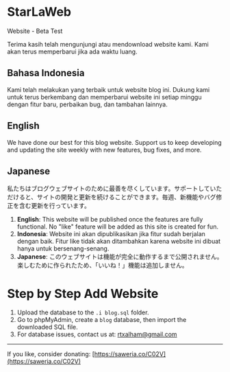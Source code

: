 # StarLaWeb
Website - Beta Test

Terima kasih telah mengunjungi atau mendownload website kami. Kami akan terus memperbarui jika ada waktu luang.

## Bahasa Indonesia
Kami telah melakukan yang terbaik untuk website blog ini. Dukung kami untuk terus berkembang dan memperbarui website ini setiap minggu dengan fitur baru, perbaikan bug, dan tambahan lainnya.

## English
We have done our best for this blog website. Support us to keep developing and updating the site weekly with new features, bug fixes, and more.

## Japanese
私たちはブログウェブサイトのために最善を尽くしています。サポートしていただけると、サイトの開発と更新を続けることができます。毎週、新機能やバグ修正を含む更新を行っています。

1. **English**: This website will be published once the features are fully functional. No "like" feature will be added as this site is created for fun.
2. **Indonesia**: Website ini akan dipublikasikan jika fitur sudah berjalan dengan baik. Fitur like tidak akan ditambahkan karena website ini dibuat hanya untuk bersenang-senang.
3. **Japanese**: このウェブサイトは機能が完全に動作するまで公開されません。楽しむために作られたため、「いいね！」機能は追加しません。

# Step by Step Add Website
1. Upload the database to the `.i blog.sql` folder.
2. Go to phpMyAdmin, create a `blog` database, then import the downloaded SQL file.
3. For database issues, contact us at: rtxalham@gmail.com

---

If you like, consider donating: [https://saweria.co/C02V](https://saweria.co/C02V)
